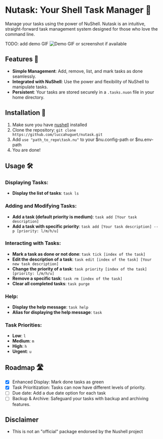 # Nutask: Your Shell Task Manager 🌰

Manage your tasks using the power of NuShell. Nutask is an intuitive, straight-forward task management system designed for those who love the command line.

TODO: add demo GIF
![Demo GIF or screenshot if available](path-to-demo-image.gif)

## Features 🚀
- **Simple Management**: Add, remove, list, and mark tasks as done seamlessly.
- **Integrated with NuShell**: Use the power and flexibility of NuShell to manipulate tasks.
- **Persistent**: Your tasks are stored securely in a `.tasks.nuon` file in your home directory.

## Installation 💽
1. Make sure you have [nushell](https://www.nushell.sh) installed 
2. Clone the repository: `git clone https://github.com/luccahuguet/nutask.git`
3. Add `use "path_to_repo\task.nu"` to your $nu.config-path or $nu.env-path
4. You are done! 

## Usage 🛠️

### Displaying Tasks:
- **Display the list of tasks**: `task ls`

### Adding and Modifying Tasks:
- **Add a task (default priority is medium)**: `task add [Your task description]`
- **Add a task with specific priority**: `task add [Your task description] --p [priority: l/m/h/u]`

### Interacting with Tasks:
- **Mark a task as done or not done**: `task tick [index of the task]`
- **Edit the description of a task**: `task edit [index of the task] [Your new task description]`
- **Change the priority of a task**: `task priority [index of the task] [priority: l/m/h/u]`
- **Remove a specific task**: `task rm [index of the task]`
- **Clear all completed tasks**: `task purge`

### Help:
- **Display the help message**: `task help`
- **Alias for displaying the help message**: `task `

### Task Priorities:
- **Low**: `l`
- **Medium**: `m`
- **High**: `h`
- **Urgent**: `u`

## Roadmap 🛣️
- [x] Enhanced Display: Mark done tasks as green
- [x] Task Prioritization: Tasks can now have different levels of priority.
- [ ] Due date: Add a due date option for each task
- [ ] Backup & Archive: Safeguard your tasks with backup and archiving features.

## Disclaimer
- This is not an "official" package endorsed by the Nushell project

